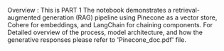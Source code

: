 Overview : This is PART 1 
The notebook demonstrates a retrieval-augmented generation (RAG) pipeline using Pinecone as a vector store, Cohere for embeddings, and LangChain for chaining components. 
For Detailed overview of the process, model architecture, and how the generative responses please refer to 'Pinecone_doc.pdf' file. 
